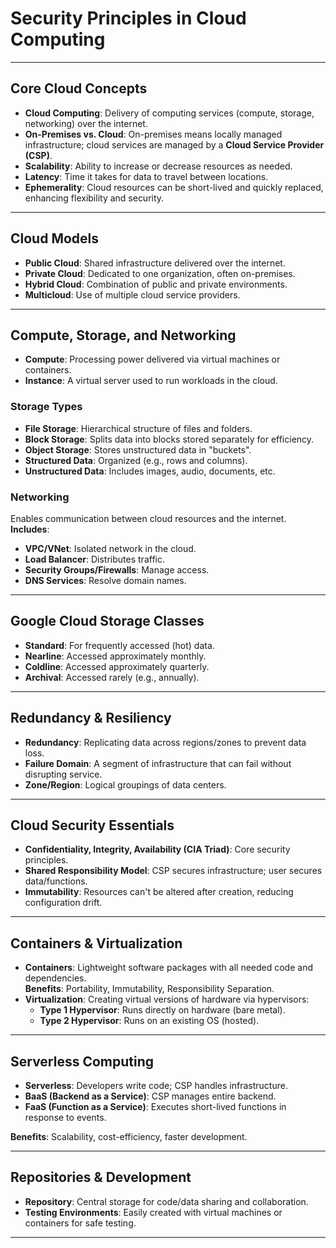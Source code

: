 # Security Principles in Cloud Computing

---

## Core Cloud Concepts

- **Cloud Computing**: Delivery of computing services (compute, storage, networking) over the internet.
- **On-Premises vs. Cloud**: On-premises means locally managed infrastructure; cloud services are managed by a **Cloud Service Provider (CSP)**.
- **Scalability**: Ability to increase or decrease resources as needed.
- **Latency**: Time it takes for data to travel between locations.
- **Ephemerality**: Cloud resources can be short-lived and quickly replaced, enhancing flexibility and security.

---

## Cloud Models

- **Public Cloud**: Shared infrastructure delivered over the internet.
- **Private Cloud**: Dedicated to one organization, often on-premises.
- **Hybrid Cloud**: Combination of public and private environments.
- **Multicloud**: Use of multiple cloud service providers.

---

## Compute, Storage, and Networking

- **Compute**: Processing power delivered via virtual machines or containers.
- **Instance**: A virtual server used to run workloads in the cloud.

### Storage Types

- **File Storage**: Hierarchical structure of files and folders.
- **Block Storage**: Splits data into blocks stored separately for efficiency.
- **Object Storage**: Stores unstructured data in "buckets".
- **Structured Data**: Organized (e.g., rows and columns).
- **Unstructured Data**: Includes images, audio, documents, etc.

### Networking
Enables communication between cloud resources and the internet.  
**Includes**:
- **VPC/VNet**: Isolated network in the cloud.  
- **Load Balancer**: Distributes traffic.  
- **Security Groups/Firewalls**: Manage access.  
- **DNS Services**: Resolve domain names.

---

## Google Cloud Storage Classes

- **Standard**: For frequently accessed (hot) data.
- **Nearline**: Accessed approximately monthly.
- **Coldline**: Accessed approximately quarterly.
- **Archival**: Accessed rarely (e.g., annually).

---

## Redundancy & Resiliency

- **Redundancy**: Replicating data across regions/zones to prevent data loss.
- **Failure Domain**: A segment of infrastructure that can fail without disrupting service.
- **Zone/Region**: Logical groupings of data centers.

---

## Cloud Security Essentials

- **Confidentiality, Integrity, Availability (CIA Triad)**: Core security principles.
- **Shared Responsibility Model**: CSP secures infrastructure; user secures data/functions.
- **Immutability**: Resources can't be altered after creation, reducing configuration drift.

---

## Containers & Virtualization

- **Containers**: Lightweight software packages with all needed code and dependencies.  
  **Benefits**: Portability, Immutability, Responsibility Separation.
- **Virtualization**: Creating virtual versions of hardware via hypervisors:
  - **Type 1 Hypervisor**: Runs directly on hardware (bare metal).
  - **Type 2 Hypervisor**: Runs on an existing OS (hosted).

---

## Serverless Computing

- **Serverless**: Developers write code; CSP handles infrastructure.
- **BaaS (Backend as a Service)**: CSP manages entire backend.
- **FaaS (Function as a Service)**: Executes short-lived functions in response to events.

**Benefits**: Scalability, cost-efficiency, faster development.

---

## Repositories & Development

- **Repository**: Central storage for code/data sharing and collaboration.
- **Testing Environments**: Easily created with virtual machines or containers for safe testing.

---

